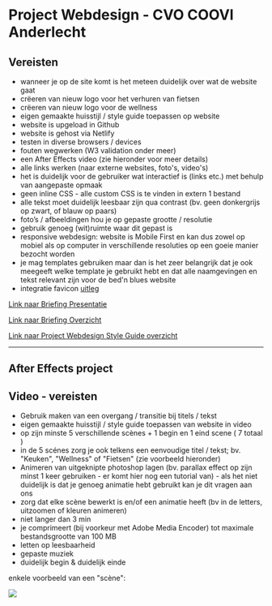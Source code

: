 # Project Webdesign - CVO COOVI Anderlecht

## Vereisten

- wanneer je op de site komt is het meteen duidelijk over wat de website gaat
- crëeren van nieuw logo voor het verhuren van fietsen 
- crëeren van nieuw logo voor de wellness
- eigen gemaakte huisstijl / style guide toepassen op website
- website is upgeload in Github
- website is gehost via Netlify
- testen in diverse browsers / devices
- fouten wegwerken (W3 validation onder meer)
- een After Effects video (zie hieronder voor meer details)
- alle links werken (naar externe websites, foto's, video's)
- het is duidelijk voor de gebruiker wat interactief is (links etc.) met behulp van aangepaste opmaak
- geen inline CSS - alle custom CSS is te vinden in extern 1 bestand
- alle tekst moet duidelijk leesbaar zijn qua contrast (bv. geen donkergrijs op zwart, of blauw op paars)
- foto’s / afbeeldingen hou je op gepaste grootte / resolutie
- gebruik genoeg (wit)ruimte waar dit gepast is
- responsive webdesign: website is Mobile First en kan dus zowel op mobiel als op computer in verschillende resoluties op een goeie manier bezocht worden
- je mag templates gebruiken maar dan is het zeer belangrijk dat je ook meegeeft welke template je gebruikt hebt en dat alle naamgevingen en tekst relevant zijn voor de bed'n blues website
- integratie favicon [uitleg](./favicon)

[Link naar Briefing Presentatie](briefing-presentatie.pdf)

[Link naar Briefing Overzicht](briefing-overzicht)

[Link naar Project Webdesign Style Guide overzicht](webdesign-styleguide.pdf)

---

## After Effects project

## Video - vereisten
  
- Gebruik maken van een overgang / transitie bij titels / tekst
- eigen gemaakte huisstijl / style guide toepassen van website in video
- op zijn minste 5 verschillende scènes + 1 begin en 1 eind scene ( 7 totaal )
- in de 5 scénes zorg je ook telkens een eenvoudige titel / tekst; bv. "Keuken", "Wellness" of "Fietsen" (zie voorbeeld hieronder)
- Animeren van uitgeknipte photoshop lagen (bv. parallax effect op zijn minst 1 keer gebruiken - er komt hier nog een tutorial van) - als het niet duidelijk is dat je genoeg animatie hebt gebruikt kan je dit vragen aan ons
- zorg dat elke scène bewerkt is en/of een animatie heeft (bv in de letters, uitzoomen of kleuren animeren)
- niet langer dan 3 min
- je comprimeert (bij voorkeur met Adobe Media Encoder) tot maximale bestandsgrootte van 100 MB
- letten op leesbaarheid
- gepaste muziek
- duidelijk begin & duidelijk einde

enkele voorbeeld van een "scène":

![ ](keuken.gif)

